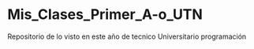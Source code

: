 # Mis_Clases_Primer_A-o_UTN
Repositorio de lo visto en este año de tecnico Universitario programación
